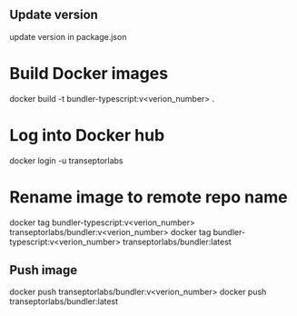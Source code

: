 <!-- TODO: Turn notes into automated github workflow -->
## Update version
update version in package.json

# Build Docker images
docker build -t bundler-typescript:v<verion_number> .

# Log into Docker hub
docker login -u transeptorlabs

# Rename image to remote repo name
docker tag bundler-typescript:v<verion_number> transeptorlabs/bundler:v<verion_number>
docker tag bundler-typescript:v<verion_number> transeptorlabs/bundler:latest

## Push image
docker push transeptorlabs/bundler:v<verion_number>
docker push transeptorlabs/bundler:latest

